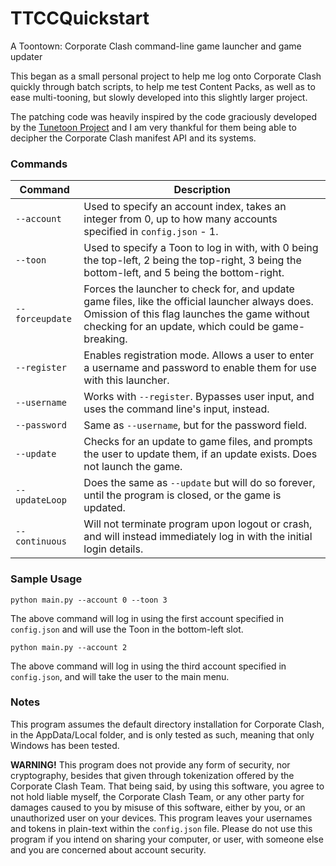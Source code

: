 # TTCCQuickstart
 A Toontown: Corporate Clash command-line game launcher and game updater 

 This began as a small personal project to help me log onto Corporate Clash quickly through batch scripts, to help me test Content Packs, as well as to ease multi-tooning, but slowly developed into this slightly larger project.
 
 The patching code was heavily inspired by the code graciously developed by the [Tunetoon Project](https://github.com/DioExtreme/Tunetoon) and I am very thankful for them being able to decipher the Corporate Clash manifest API and its systems.
 
### Commands

| Command | Description |
| --- | --- |
| `--account` | Used to specify an account index, takes an integer from 0, up to how many accounts specified in `config.json` - 1. |
| `--toon` | Used to specify a Toon to log in with, with 0 being the top-left, 2 being the top-right, 3 being the bottom-left, and 5 being the bottom-right. |
| `--forceupdate` | Forces the launcher to check for, and update game files, like the official launcher always does. Omission of this flag launches the game without checking for an update, which could be game-breaking. |
| `--register` | Enables registration mode. Allows a user to enter a username and password to enable them for use with this launcher. |
| `--username` | Works with `--register`. Bypasses user input, and uses the command line's input, instead. |
| `--password` | Same as `--username`, but for the password field. |
| `--update` | Checks for an update to game files, and prompts the user to update them, if an update exists. Does not launch the game. |
| `--updateLoop` | Does the same as `--update` but will do so forever, until the program is closed, or the game is updated. |
| `--continuous` | Will not terminate program upon logout or crash, and will instead immediately log in with the initial login details. |

### Sample Usage

`python main.py --account 0 --toon 3`

The above command will log in using the first account specified in `config.json` and will use the Toon in the bottom-left slot.

`python main.py --account 2`

The above command will log in using the third account specified in `config.json`, and will take the user to the main menu.

### Notes
 This program assumes the default directory installation for Corporate Clash, in the AppData/Local folder, and is only tested as such, meaning that only Windows has been tested.

 **WARNING!** This program does not provide any form of security, nor cryptography, besides that given through tokenization offered by the Corporate Clash Team. That being said, by using this software, you agree to not hold liable myself, the Corporate Clash Team, or any other party for damages caused to you by misuse of this software, either by you, or an unauthorized user on your devices. This program leaves your usernames and tokens in plain-text within the `config.json` file. Please do not use this program if you intend on sharing your computer, or user, with someone else and you are concerned about account security.